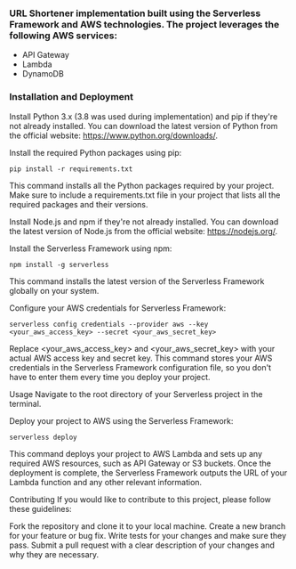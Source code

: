### URL Shortener implementation built using the Serverless Framework and AWS technologies. The project leverages the following AWS services:

* API Gateway
* Lambda
* DynamoDB


### Installation and Deployment

Install Python 3.x (3.8 was used during implementation) and pip if they're not already installed. You can download the latest version of Python from the official website: https://www.python.org/downloads/.

Install the required Python packages using pip:

`pip install -r requirements.txt
`

This command installs all the Python packages required by your project. Make sure to include a requirements.txt file in your project that lists all the required packages and their versions.

Install Node.js and npm if they're not already installed. You can download the latest version of Node.js from the official website: https://nodejs.org/.

Install the Serverless Framework using npm:

`npm install -g serverless
`

This command installs the latest version of the Serverless Framework globally on your system.

Configure your AWS credentials for Serverless Framework:


`serverless config credentials --provider aws --key <your_aws_access_key> --secret <your_aws_secret_key>
`

Replace <your_aws_access_key> and <your_aws_secret_key> with your actual AWS access key and secret key. This command stores your AWS credentials in the Serverless Framework configuration file, so you don't have to enter them every time you deploy your project.

Usage
Navigate to the root directory of your Serverless project in the terminal.

Deploy your project to AWS using the Serverless Framework:

`serverless deploy
`

This command deploys your project to AWS Lambda and sets up any required AWS resources, such as API Gateway or S3 buckets. Once the deployment is complete, the Serverless Framework outputs the URL of your Lambda function and any other relevant information.

Contributing
If you would like to contribute to this project, please follow these guidelines:

Fork the repository and clone it to your local machine.
Create a new branch for your feature or bug fix.
Write tests for your changes and make sure they pass.
Submit a pull request with a clear description of your changes and why they are necessary.